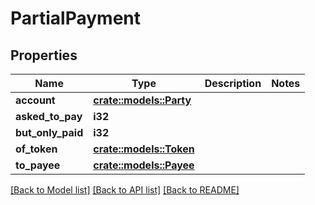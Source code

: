 # PartialPayment

## Properties

Name | Type | Description | Notes
------------ | ------------- | ------------- | -------------
**account** | [**crate::models::Party**](Party.md) |  | 
**asked_to_pay** | **i32** |  | 
**but_only_paid** | **i32** |  | 
**of_token** | [**crate::models::Token**](Token.md) |  | 
**to_payee** | [**crate::models::Payee**](Payee.md) |  | 

[[Back to Model list]](../README.md#documentation-for-models) [[Back to API list]](../README.md#documentation-for-api-endpoints) [[Back to README]](../README.md)


